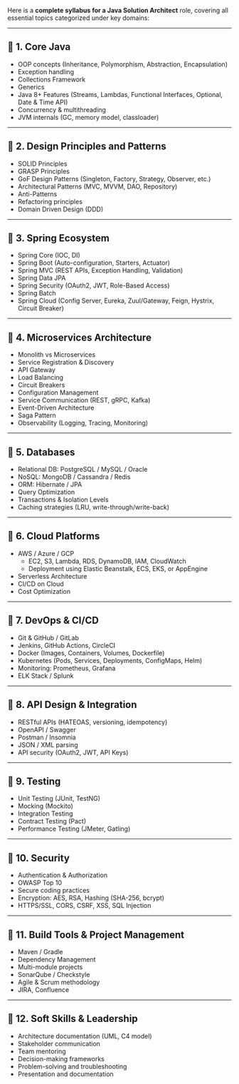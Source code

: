Here is a **complete syllabus for a Java Solution Architect** role, covering all essential topics categorized under key domains:

---

## 🔹 1. **Core Java**
- OOP concepts (Inheritance, Polymorphism, Abstraction, Encapsulation)
- Exception handling
- Collections Framework
- Generics
- Java 8+ Features (Streams, Lambdas, Functional Interfaces, Optional, Date & Time API)
- Concurrency & multithreading
- JVM internals (GC, memory model, classloader)

---

## 🔹 2. **Design Principles and Patterns**
- SOLID Principles
- GRASP Principles
- GoF Design Patterns (Singleton, Factory, Strategy, Observer, etc.)
- Architectural Patterns (MVC, MVVM, DAO, Repository)
- Anti-Patterns
- Refactoring principles
- Domain Driven Design (DDD)

---

## 🔹 3. **Spring Ecosystem**
- Spring Core (IOC, DI)
- Spring Boot (Auto-configuration, Starters, Actuator)
- Spring MVC (REST APIs, Exception Handling, Validation)
- Spring Data JPA
- Spring Security (OAuth2, JWT, Role-Based Access)
- Spring Batch
- Spring Cloud (Config Server, Eureka, Zuul/Gateway, Feign, Hystrix, Circuit Breaker)

---

## 🔹 4. **Microservices Architecture**
- Monolith vs Microservices
- Service Registration & Discovery
- API Gateway
- Load Balancing
- Circuit Breakers
- Configuration Management
- Service Communication (REST, gRPC, Kafka)
- Event-Driven Architecture
- Saga Pattern
- Observability (Logging, Tracing, Monitoring)

---

## 🔹 5. **Databases**
- Relational DB: PostgreSQL / MySQL / Oracle
- NoSQL: MongoDB / Cassandra / Redis
- ORM: Hibernate / JPA
- Query Optimization
- Transactions & Isolation Levels
- Caching strategies (LRU, write-through/write-back)

---

## 🔹 6. **Cloud Platforms**
- AWS / Azure / GCP
  - EC2, S3, Lambda, RDS, DynamoDB, IAM, CloudWatch
  - Deployment using Elastic Beanstalk, ECS, EKS, or AppEngine
- Serverless Architecture
- CI/CD on Cloud
- Cost Optimization

---

## 🔹 7. **DevOps & CI/CD**
- Git & GitHub / GitLab
- Jenkins, GitHub Actions, CircleCI
- Docker (Images, Containers, Volumes, Dockerfile)
- Kubernetes (Pods, Services, Deployments, ConfigMaps, Helm)
- Monitoring: Prometheus, Grafana
- ELK Stack / Splunk

---

## 🔹 8. **API Design & Integration**
- RESTful APIs (HATEOAS, versioning, idempotency)
- OpenAPI / Swagger
- Postman / Insomnia
- JSON / XML parsing
- API security (OAuth2, JWT, API Keys)

---

## 🔹 9. **Testing**
- Unit Testing (JUnit, TestNG)
- Mocking (Mockito)
- Integration Testing
- Contract Testing (Pact)
- Performance Testing (JMeter, Gatling)

---

## 🔹 10. **Security**
- Authentication & Authorization
- OWASP Top 10
- Secure coding practices
- Encryption: AES, RSA, Hashing (SHA-256, bcrypt)
- HTTPS/SSL, CORS, CSRF, XSS, SQL Injection

---

## 🔹 11. **Build Tools & Project Management**
- Maven / Gradle
- Dependency Management
- Multi-module projects
- SonarQube / Checkstyle
- Agile & Scrum methodology
- JIRA, Confluence

---

## 🔹 12. **Soft Skills & Leadership**
- Architecture documentation (UML, C4 model)
- Stakeholder communication
- Team mentoring
- Decision-making frameworks
- Problem-solving and troubleshooting
- Presentation and documentation

